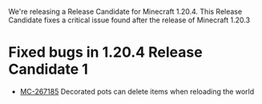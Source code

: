 We're releasing a Release Candidate for Minecraft 1.20.4. This Release Candidate fixes a critical issue found after the release of Minecraft 1.20.3

# Fixed bugs in 1.20.4 Release Candidate 1

-   [MC-267185](https://bugs.mojang.com/browse/MC-267185) Decorated pots can delete items when reloading the world